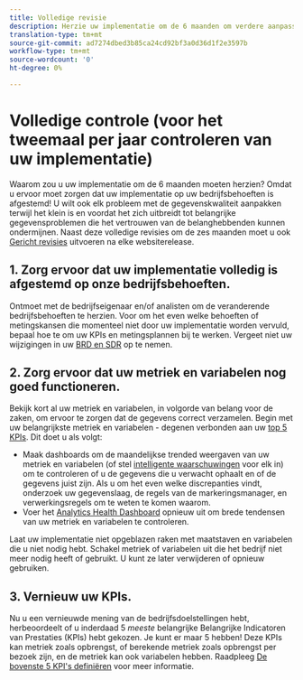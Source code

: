 ```yaml
---
title: Volledige revisie
description: Herzie uw implementatie om de 6 maanden om verdere aanpassing aan bedrijfsbehoeften en KPIs te verzekeren.
translation-type: tm+mt
source-git-commit: ad7274dbed3b85ca24cd92bf3a0d36d1f2e3597b
workflow-type: tm+mt
source-wordcount: '0'
ht-degree: 0%

---
```



# Volledige controle (voor het tweemaal per jaar controleren van uw implementatie)

Waarom zou u uw implementatie om de 6 maanden moeten herzien? Omdat u ervoor moet zorgen dat uw implementatie op uw bedrijfsbehoeften is afgestemd! U wilt ook elk probleem met de gegevenskwaliteit aanpakken terwijl het klein is en voordat het zich uitbreidt tot belangrijke gegevensproblemen die het vertrouwen van de belanghebbenden kunnen ondermijnen. Naast deze volledige revisies om de zes maanden moet u ook [Gericht revisies](/help/implement/review/focused-review.md) uitvoeren na elke websiterelease.

## 1. Zorg ervoor dat uw implementatie volledig is afgestemd op onze bedrijfsbehoeften.

Ontmoet met de bedrijfseigenaar en/of analisten om de veranderende bedrijfsbehoeften te herzien. Voor om het even welke behoeften of metingskansen die momenteel niet door uw implementatie worden vervuld, bepaal hoe te om uw KPIs en metingsplannen bij te werken. Vergeet niet uw wijzigingen in uw [BRD en SDR](https://experienceleague.adobe.com/docs/analytics-learn/tutorials/implementation/implementation-basics/creating-a-business-requirements-document.html?lang=en#implementation) op te nemen.

## 2. Zorg ervoor dat uw metriek en variabelen nog goed functioneren.

Bekijk kort al uw metriek en variabelen, in volgorde van belang voor de zaken, om ervoor te zorgen dat de gegevens correct verzamelen. Begin met uw belangrijkste metriek en variabelen - degenen verbonden aan uw [top 5 KPIs](https://experienceleague.adobe.com/docs/analytics/implementation/review/define-kpis.html?lang=en#review). Dit doet u als volgt:

* Maak dashboards om de maandelijkse trended weergaven van uw metriek en variabelen (of stel [intelligente waarschuwingen](https://experienceleague.adobe.com/docs/analytics/analyze/analysis-workspace/virtual-analyst/intelligent-alerts/intellligent-alerts.html#analysis-workspace) voor elk in) om te controleren of u de gegevens die u verwacht ophaalt en of de gegevens juist zijn. Als u om het even welke discrepanties vindt, onderzoek uw gegevenslaag, de regels van de markeringsmanager, en verwerkingsregels om te weten te komen waarom.
* Voer het [Analytics Health Dashboard](https://assets.adobe.com/public/9549dbe7-765a-4899-77b8-85cbba1a4252) opnieuw uit om brede tendensen van uw metriek en variabelen te controleren.

Laat uw implementatie niet opgeblazen raken met maatstaven en variabelen die u niet nodig hebt. Schakel metriek of variabelen uit die het bedrijf niet meer nodig heeft of gebruikt. U kunt ze later verwijderen of opnieuw gebruiken.

## 3. Vernieuw uw KPIs.

Nu u een vernieuwde mening van de bedrijfsdoelstellingen hebt, herbeoordeelt of u inderdaad 5 *meeste* belangrijke Belangrijke Indicatoren van Prestaties (KPIs) hebt gekozen. Je kunt er maar 5 hebben! Deze KPIs kan metriek zoals opbrengst, of berekende metriek zoals opbrengst per bezoek zijn, en de metriek kan ook variabelen hebben. Raadpleeg [De bovenste 5 KPI&#39;s definiëren](/help/implement/review/define-kpis.md) voor meer informatie.
